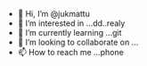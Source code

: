 - 👋 Hi, I’m @jukmattu
- 👀 I’m interested in ...dd..realy
- 🌱 I’m currently learning ...git
- 💞️ I’m looking to collaborate on ...
- 📫 How to reach me ...phone

<!---
jukmattu/jukmattu is a ✨ special ✨ repository because its `README.md` (this file) appears on your GitHub profile.
You can click the Preview link to take a look at your changes.
--->
